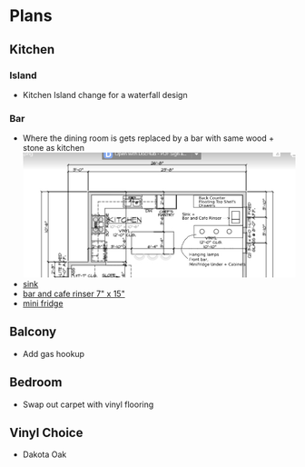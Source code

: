 # Plans

## Kitchen

### Island
- Kitchen Island change for a waterfall design

### Bar
- Where the dining room is gets replaced by a bar with same wood + stone as kitchen
![bar plan](Bar.png)
- [sink](https://www.build.com/product/summary/1635796?uid=3878955)
- [bar and cafe rinser 7" x 15"](https://www.espressoparts.com/products/7-x-15-x-7-8-rinser-with-side-spray)
- [mini fridge](https://www.lowes.com/pd/Whirlpool-5-1-cu-ft-Built-In-Freestanding-Mini-Fridge-Stainless-Steel/1000366141)

## Balcony 
- Add gas hookup

## Bedroom
- Swap out carpet with vinyl flooring

## Vinyl Choice 
- Dakota Oak
